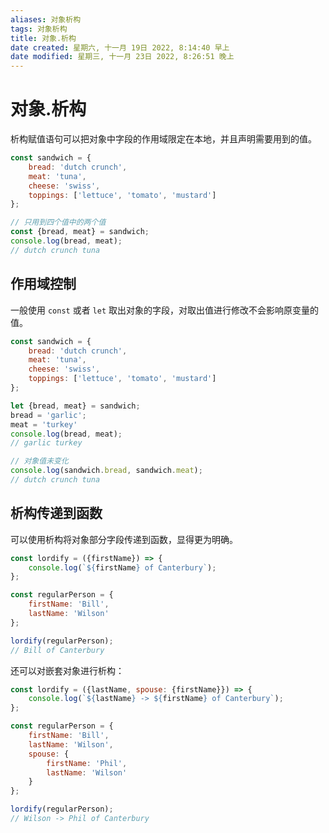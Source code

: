 ```yaml
---
aliases: 对象析构
tags: 对象析构
title: 对象.析构
date created: 星期六, 十一月 19日 2022, 8:14:40 早上
date modified: 星期三, 十一月 23日 2022, 8:26:51 晚上
---
```


# 对象.析构

析构赋值语句可以把对象中字段的作用域限定在本地，并且声明需要用到的值。

```javascript
const sandwich = {
	bread: 'dutch crunch',
	meat: 'tuna',
	cheese: 'swiss',
	toppings: ['lettuce', 'tomato', 'mustard']
};

// 只用到四个值中的两个值
const {bread, meat} = sandwich;
console.log(bread, meat);
// dutch crunch tuna
```

## 作用域控制

一般使用 `const` 或者 `let` 取出对象的字段，对取出值进行修改不会影响原变量的值。

```javascript
const sandwich = {
	bread: 'dutch crunch',
	meat: 'tuna',
	cheese: 'swiss',
	toppings: ['lettuce', 'tomato', 'mustard']
};

let {bread, meat} = sandwich;
bread = 'garlic';
meat = 'turkey'
console.log(bread, meat);
// garlic turkey

// 对象值未变化
console.log(sandwich.bread, sandwich.meat);
// dutch crunch tuna
```

## 析构传递到函数

可以使用析构将对象部分字段传递到函数，显得更为明确。

```javascript
const lordify = ({firstName}) => {
	console.log(`${firstName} of Canterbury`);
};

const regularPerson = {
	firstName: 'Bill',
	lastName: 'Wilson'
};

lordify(regularPerson);
// Bill of Canterbury
```

还可以对嵌套对象进行析构：

```javascript
const lordify = ({lastName, spouse: {firstName}}) => {
	console.log(`${lastName} -> ${firstName} of Canterbury`);
};

const regularPerson = {
	firstName: 'Bill',
	lastName: 'Wilson',
	spouse: {
		firstName: 'Phil',
		lastName: 'Wilson'
	}
};

lordify(regularPerson);
// Wilson -> Phil of Canterbury
```
